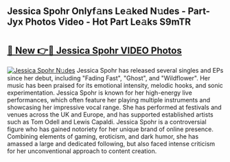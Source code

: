 ## Jessica Spohr Onlyf𝚊ns Le𝚊ked N𝚞des - Part-Jyx Photos Video - Hot Part Le𝚊ks S9mTR

# <h2><a href="http://ab92463.deff.icu/?id=Jessica+Spohr">🔗 New 👉🔴 Jessica Spohr VIDEO Photos</a></h2>

[![Jessica Spohr N𝚞des](https://i.imgur.com/rIISA9y.gif)](http://ab92463.deff.icu/?id=Jessica+Spohr)
Jessica Spohr has released several singles and EPs since her debut, including "Fading Fast", "Ghost", and "Wildflower". Her music has been praised for its emotional intensity, melodic hooks, and sonic experimentation. Jessica Spohr is known for her high-energy live performances, which often feature her playing multiple instruments and showcasing her impressive vocal range. She has performed at festivals and venues across the UK and Europe, and has supported established artists such as Tom Odell and Lewis Capaldi. Jessica Spohr is a controversial figure who has gained notoriety for her unique brand of online presence. Combining elements of gaming, eroticism, and dark humor, she has amassed a large and dedicated following, but also faced intense criticism for her unconventional approach to content creation.
